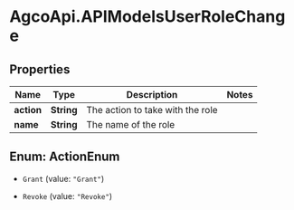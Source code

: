 # AgcoApi.APIModelsUserRoleChange

## Properties

Name | Type | Description | Notes
------------ | ------------- | ------------- | -------------
**action** | **String** | The action to take with the role | 
**name** | **String** | The name of the role | 



## Enum: ActionEnum


* `Grant` (value: `"Grant"`)

* `Revoke` (value: `"Revoke"`)




